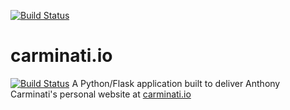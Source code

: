 [![Build Status](https://travis-ci.org/anthonycarminati/carminatiio.svg?branch=master)](https://travis-ci.org/anthonycarminati/carminatiio)
# carminati.io
[![Build Status](https://travis-ci.org/anthonycarminati/carminatiio.svg?branch=master)](https://travis-ci.org/anthonycarminati/carminatiio)
A Python/Flask application built to deliver Anthony Carminati's personal website at [carminati.io](http://carminati.io)

